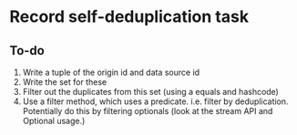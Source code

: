 # Record self-deduplication task

## To-do

1. Write a tuple of the origin id and data source id
2. Write the set for these
3. Filter out the duplicates from this set (using a equals and hashcode)
4. Use a filter method, which uses a predicate. i.e. filter by deduplication. Potentially do this by filtering optionals (look at the stream API and Optional usage.)
